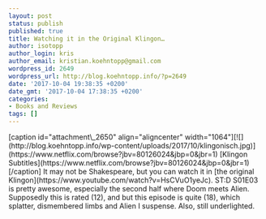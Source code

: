 ```yaml
---
layout: post
status: publish
published: true
title: Watching it in the Original Klingon…
author: isotopp
author_login: kris
author_email: kristian.koehntopp@gmail.com
wordpress_id: 2649
wordpress_url: http://blog.koehntopp.info/?p=2649
date: '2017-10-04 19:38:35 +0200'
date_gmt: '2017-10-04 17:38:35 +0200'
categories:
- Books and Reviews
tags: []
---
```

<p>[caption id="attachment\_2650" align="aligncenter" width="1064"][![](http://blog.koehntopp.info/wp-content/uploads/2017/10/klingonisch.jpg)](https://www.netflix.com/browse?jbv=80126024&jbp=0&jbr=1) [Klingon Subtitles](https://www.netflix.com/browse?jbv=80126024&jbp=0&jbr=1)[/caption] It may not be Shakespeare, but you can watch it in [the original Klingon](https://www.youtube.com/watch?v=HsCVuO1yeJc). ST:D S01E03 is pretty awesome, especially the second half where Doom meets Alien. Supposedly this is rated (12), and but this episode is quite (18), which splatter, dismembered limbs and Alien I suspense. Also, still underlighted.</p>
